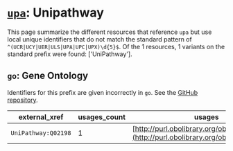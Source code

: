 # [`upa`](https://bioregistry.io/upa): Unipathway

This page summarize the different resources that reference `upa`
but use local unique identifiers that do not match the standard pattern of
`^(UCR|UCY|UER|ULS|UPA|UPC|UPX)\d{5}$`. Of the 1 resources,
1 variants on the standard prefix were found: ['UniPathway'].

## `go`: Gene Ontology

Identifiers for this prefix are given incorrectly in `go`. See the [GitHub repository](https://github.com/geneontology/go-ontology).

| external_xref       |   usages_count | usages                                                                                 |
|---------------------|----------------|----------------------------------------------------------------------------------------|
| `UniPathway:Q02198` |              1 | [http://purl.obolibrary.org/obo/GO_0071273](http://purl.obolibrary.org/obo/GO_0071273) |

